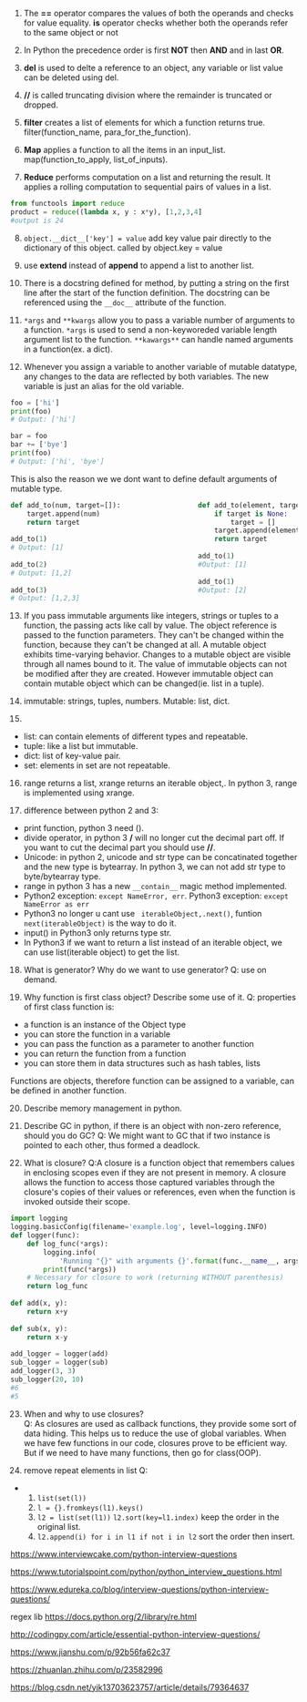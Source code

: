 1. The **==** operator compares the values of both the operands and checks for value equality. **is** operator checks whether both the operands refer to the same object or not

2. In Python the precedence order is first **NOT** then **AND** and in last **OR**.  

3. **del** is used to delte a reference to an object, any variable or list value can be deleted using del.  

4. **//** is called truncating division where the remainder is truncated or dropped.

5. **filter** creates a list of elements for which a function returns true. filter(function_name, para_for_the_function).  

6. **Map** applies a function to all the items in an input_list. map(function_to_apply, list_of_inputs).  

7. **Reduce** performs computation on a list and returning the result. It applies a rolling computation to sequential pairs of values in a list.  
```python
from functools import reduce
product = reduce((lambda x, y : x*y), [1,2,3,4]
#output is 24
```
8.  `object.__dict__['key'] = value` add key value pair directly to the dictionary of this object. called by object.key = value

9.  use **extend** instead of **append** to append a list to another list.

10. There is a docstring defined for method, by putting a string on the first line after the start of the function definition. The docstring can be referenced using the `__doc__` attribute of the function.  

11. `*args` and `**kwargs` allow you to pass a variable number of arguments to a function. `*args` is used to send a non-keyworeded variable length argument list to the function. `**kawargs**` can handle named arguments in a function(ex. a dict).  

12. Whenever you assign a variable to another variable of mutable datatype, any changes to the data are reflected by both variables. The new variable is just an alias for the old variable.
```python
foo = ['hi']
print(foo)
# Output: ['hi']

bar = foo
bar += ['bye']
print(foo)
# Output: ['hi', 'bye']
```
This is also the reason we we dont want to define default arguments of mutable type.
```python
def add_to(num, target=[]):                   def add_to(element, target=None):     
    target.append(num)                            if target is None:
    return target                                     target = []
                                                  target.append(element)
add_to(1)                                         return target
# Output: [1]                                 
                                              add_to(1)                     
add_to(2)                                     #Output: [1]
# Output: [1,2]
                                              add_to(1)
add_to(3)                                     #Output: [2]
# Output: [1,2,3]
```

13. If you pass immutable arguments like integers, strings or tuples to a function, the passing acts like call by value. The object reference is passed to the function parameters. They can't be changed within the function, because they can't be changed at all. A mutable object exhibits time-varying behavior. Changes to a mutable object are visible through all names bound to it. The value of immutable objects can not be modified after they are created. However immutable object can contain mutable object which can be changed(ie. list in a tuple).

14. immutable: strings, tuples, numbers. Mutable: list, dict.  

15. 
* list: can contain elements of different types and repeatable.
* tuple: like a list but immutable.
* dict: list of key-value pair.
* set: elements in set are not repeatable.

16. range returns a list, xrange returns an iterable object,. In python 3, range is implemented using xrange.

17. difference between python 2 and 3:
* print function, python 3 need ().
* divide operator, in python 3 **/** will no longer cut the decimal part off. If you want to cut the decimal part you should use **//**.
* Unicode: in python 2, unicode and str type can be concatinated together and the new type is bytearray. In python 3, we can not add str type to byte/bytearray type.
* range in python 3 has a new ``__contain__`` magic method implemented.
* Python2 exception: ```except NameError, err```. Python3 exception: ```except NameError as err```
* Python3 no longer u cant use ``` iterableObject,.next()```, funtion ```next(iterableObject)``` is the way to do it.
* input() in Python3 only returns type str.
* In Python3 if we want to return a list instead of an iterable object, we can use list(iterable object) to get the list.


18. What is generator? Why do we want to use generator? Q: use on demand.

19. Why function is first class object? Describe some use of it. 
Q: properties of first class function is:
* a function is an instance of the Object type
* you can store the function in a variable
* you can pass the function as a parameter to another function
* you can return the function from a function
* you can store them in data structures such as hash tables, lists


Functions are objects, therefore function can be assigned to a variable, can be defined in another function.

20. Describe memory management in python.

21. Describe GC in python, if there is an object with non-zero reference, should you do GC?
Q: We might want to GC that if two instance is pointed to each other, thus formed a deadlock.

22. What is closure?
Q:A closure is a function object that remembers calues in enclosing scopes even if they are not present in memory. A closure allows the function to access those captured variables through the closure's copies of their values or references, even when the function is invoked outside their scope.
```python
import logging
logging.basicConfig(filename='example.log', level=logging.INFO)
def logger(func):
    def log_func(*args):
        logging.info(
            'Running "{}" with arguments {}'.format(func.__name__, args))
        print(func(*args))
    # Necessary for closure to work (returning WITHOUT parenthesis)
    return log_func              
 
def add(x, y):
    return x+y
 
def sub(x, y):
    return x-y
 
add_logger = logger(add)
sub_logger = logger(sub)
add_logger(3, 3)
sub_logger(20, 10)
#6
#5
```
23. When and why to use closures?  
Q: As closures are used as callback functions, they provide some sort of data hiding. This helps us to reduce the use of global variables. When we have few functions in our code, closures prove to be efficient way. But if we need to have many functions, then go for class(OOP).


24. remove repeat elements in list
Q:
 * 1. `list(set(l))`
   2. `l = {}.fromkeys(l1).keys()`
   3. `l2 = list(set(l1))` `l2.sort(key=l1.index)` keep the order in the original list.
   4. `l2.append(i) for i in l1 if not i in l2` sort the order then insert.



https://www.interviewcake.com/python-interview-questions

https://www.tutorialspoint.com/python/python_interview_questions.html

https://www.edureka.co/blog/interview-questions/python-interview-questions/

regex lib https://docs.python.org/2/library/re.html

http://codingpy.com/article/essential-python-interview-questions/

https://www.jianshu.com/p/92b56fa62c37

https://zhuanlan.zhihu.com/p/23582996

https://blog.csdn.net/yjk13703623757/article/details/79364637
